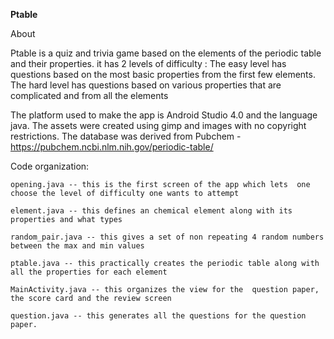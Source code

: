 
**Ptable**

About

Ptable is a quiz and trivia game based on the elements of the periodic table and their properties.
it has 2 levels of difficulty : 
The easy level has questions based on the most basic properties from the first few elements.
The hard level has  questions based on various properties that are complicated and from all the elements

The platform used to make the app is Android Studio 4.0 and the language java. The assets were created using gimp and images with no copyright restrictions. The database was derived from Pubchem - https://pubchem.ncbi.nlm.nih.gov/periodic-table/


Code organization:


    opening.java -- this is the first screen of the app which lets  one choose the level of difficulty one wants to attempt

    element.java -- this defines an chemical element along with its properties and what types

    random_pair.java -- this gives a set of non repeating 4 random numbers between the max and min values 

    ptable.java -- this practically creates the periodic table along with all the properties for each element

    MainActivity.java -- this organizes the view for the  question paper, the score card and the review screen

    question.java -- this generates all the questions for the question paper. 

